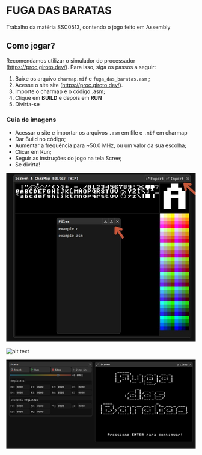 # FUGA DAS BARATAS
Trabalho da matéria SSC0513, contendo o jogo feito em Assembly



## Como jogar? 
Recomendamos utilizar o simulador do processador (https://proc.giroto.dev/). Para isso, siga os passos a seguir: 
1. Baixe os arquivo `charmap.mif` e `fuga_das_baratas.asm` ;
3. Acesse o site site (https://proc.giroto.dev/). 
4. Importe o charmap e o código .asm;
6. Clique em **BUILD** e depois em **RUN** 
7. Divirta-se 

### Guia de imagens
- Acessar o site e importar os arquivos `.asm` em file e `.mif` em charmap
- Dar Build no código;
- Aumentar a frequência para ~50.0 MHz, ou um valor da sua escolha;
- Clicar em Run;
- Seguir as instruções do jogo na tela Scree;
- Se divirta!

![alt text](img/imports.jpg)

![alt text](img/buid.jpg)

![alt text](img/run.jpg)
